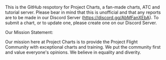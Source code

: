 This is the GitHub respotory for Project Charts, a fan-made charts, ATC and tutorial server. Please bear in mind that this is unofficial and that any reports are to be made in our Discord Server (https://discord.gg/AbMFanXEbA). To submit a chart, or to update one, please
create one on our Discord Server.

Our Mission Statement:

Our mission here at Project Charts is to provide the Project Flight Community with exceptional charts and training. We put the community first and value everyone's opinions. We believe in equality and diverity.
